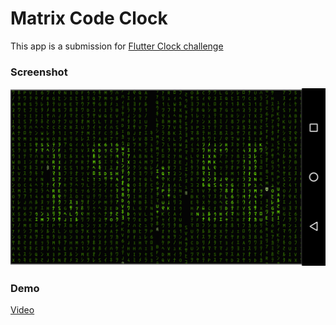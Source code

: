 # Matrix Code Clock

This app is a submission for [Flutter Clock challenge](https://flutter.dev/clock)

### Screenshot
![Demo](screenshots/clock.png)

### Demo
[Video](video/demo.mp4)
